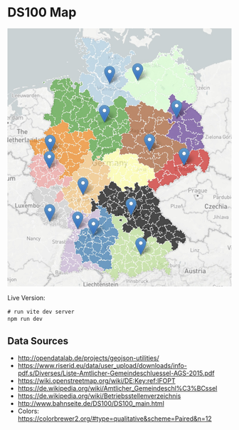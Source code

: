 # DS100 Map

![Screenshot der Karte](https://github.com/weiland/ds100-map/blob/main/src/data/screenshot.jpg?raw=true)

Live Version:


```command
# run vite dev server
npm run dev
```

## Data Sources

* http://opendatalab.de/projects/geojson-utilities/
* https://www.riserid.eu/data/user_upload/downloads/info-pdf.s/Diverses/Liste-Amtlicher-Gemeindeschluessel-AGS-2015.pdf
* https://wiki.openstreetmap.org/wiki/DE:Key:ref:IFOPT
* https://de.wikipedia.org/wiki/Amtlicher_Gemeindeschl%C3%BCssel
* https://de.wikipedia.org/wiki/Betriebsstellenverzeichnis
* http://www.bahnseite.de/DS100/DS100_main.html
* Colors: https://colorbrewer2.org/#type=qualitative&scheme=Paired&n=12
